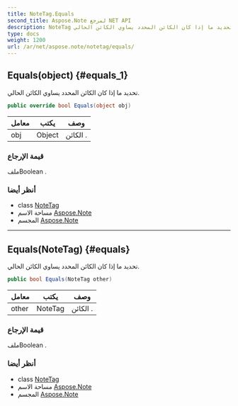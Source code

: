 ```yaml
---
title: NoteTag.Equals
second_title: Aspose.Note لمرجع NET API
description: NoteTag طريقة. تحديد ما إذا كان الكائن المحدد يساوي الكائن الحالي.
type: docs
weight: 1200
url: /ar/net/aspose.note/notetag/equals/
---
```

## Equals(object) {#equals_1}

تحديد ما إذا كان الكائن المحدد يساوي الكائن الحالي.

```csharp
public override bool Equals(object obj)
```

| معامل | يكتب | وصف |
| --- | --- | --- |
| obj | Object | الكائن . |

### قيمة الإرجاع

ملفBoolean .

### أنظر أيضا

* class [NoteTag](../)
* مساحة الاسم [Aspose.Note](../../notetag/)
* المجسم [Aspose.Note](../../../)

---

## Equals(NoteTag) {#equals}

تحديد ما إذا كان الكائن المحدد يساوي الكائن الحالي.

```csharp
public bool Equals(NoteTag other)
```

| معامل | يكتب | وصف |
| --- | --- | --- |
| other | NoteTag | الكائن . |

### قيمة الإرجاع

ملفBoolean .

### أنظر أيضا

* class [NoteTag](../)
* مساحة الاسم [Aspose.Note](../../notetag/)
* المجسم [Aspose.Note](../../../)


